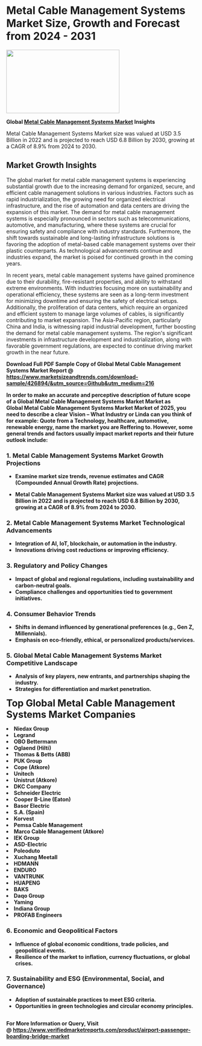 <H1>Metal Cable Management Systems Market Size, Growth and Forecast from 2024 - 2031</H1><img class="aligncenter size-medium wp-image-584254" src="https://thirdeyenews.in/wp-content/uploads/2024/09/Global-Market-Research-300x168.jpeg" alt="" width="300" height="168" /><p><strong>Global&nbsp;<a href="https://www.marketsizeandtrends.com/download-sample/426894/&amp;utm_source=Github&utm_medium=216">Metal Cable Management Systems Market</a> Insights</strong></p><p>Metal Cable Management Systems Market size was valued at USD 3.5 Billion in 2022 and is projected to reach USD 6.8 Billion by 2030, growing at a CAGR of 8.9% from 2024 to 2030.</p><p><h2>Market Growth Insights</h2> <p>The global market for metal cable management systems is experiencing substantial growth due to the increasing demand for organized, secure, and efficient cable management solutions in various industries. Factors such as rapid industrialization, the growing need for organized electrical infrastructure, and the rise of automation and data centers are driving the expansion of this market. The demand for metal cable management systems is especially pronounced in sectors such as telecommunications, automotive, and manufacturing, where these systems are crucial for ensuring safety and compliance with industry standards. Furthermore, the shift towards sustainable and long-lasting infrastructure solutions is favoring the adoption of metal-based cable management systems over their plastic counterparts. As technological advancements continue and industries expand, the market is poised for continued growth in the coming years.</p> <p><strong></strong></p> <p>In recent years, metal cable management systems have gained prominence due to their durability, fire-resistant properties, and ability to withstand extreme environments. With industries focusing more on sustainability and operational efficiency, these systems are seen as a long-term investment for minimizing downtime and ensuring the safety of electrical setups. Additionally, the proliferation of data centers, which require an organized and efficient system to manage large volumes of cables, is significantly contributing to market expansion. The Asia-Pacific region, particularly China and India, is witnessing rapid industrial development, further boosting the demand for metal cable management systems. The region's significant investments in infrastructure development and industrialization, along with favorable government regulations, are expected to continue driving market growth in the near future.</p> <p><strong></p><p><span class=""><strong>Download Full PDF Sample Copy of Global Metal Cable Management Systems Market Report</strong> @ <a href="https://www.marketsizeandtrends.com/download-sample/426894/&amp;utm_source=Github&utm_medium=216" target="_blank">https://www.marketsizeandtrends.com/download-sample/426894/&amp;utm_source=Github&utm_medium=216</a></span></p><p>In order to make an accurate and perceptive description of future scope of a Global&nbsp;Metal Cable Management Systems Market Market as Global&nbsp;Metal Cable Management Systems Market Market of 2025, you need to describe a clear Vision &ndash; What Industry or Linda can you think of for example: Quote from a Technology, healthcare, automotive, renewable energy, name the market you are Reffering to. However, some general trends and factors usually impact market reports and their future outlook include:</p><h3>1.&nbsp;<strong>Metal Cable Management Systems Market Growth Projections</strong></h3><ul><li>Examine market size trends, revenue estimates and CAGR (Compounded Annual Growth Rate) projections.</li><li><p>Metal Cable Management Systems Market size was valued at USD 3.5 Billion in 2022 and is projected to reach USD 6.8 Billion by 2030, growing at a CAGR of 8.9% from 2024 to 2030.</p></li></ul><h3>2.&nbsp;<strong>Metal Cable Management Systems Market Technological Advancements</strong></h3><ul><li>Integration of AI, IoT, blockchain, or automation in the industry.</li><li>Innovations driving cost reductions or improving efficiency.</li></ul><h3>3.&nbsp;<strong>Regulatory and Policy Changes</strong></h3><ul><li>Impact of global and regional regulations, including sustainability and carbon-neutral goals.</li><li>Compliance challenges and opportunities tied to government initiatives.</li></ul><h3>4.&nbsp;<strong>Consumer Behavior Trends</strong></h3><ul><li>Shifts in demand influenced by generational preferences (e.g., Gen Z, Millennials).</li><li>Emphasis on eco-friendly, ethical, or personalized products/services.</li></ul><h3>5.&nbsp;<strong>Global Metal Cable Management Systems Market Competitive Landscape</strong></h3><ul><li>Analysis of key players, new entrants, and partnerships shaping the industry.</li><li>Strategies for differentiation and market penetration.</li></ul><p data-pm-slice="1 1 []"><span style="color: inherit; font-family: inherit; font-size: 25px;">Top Global Metal Cable Management Systems Market Companies</span></p><div class="" data-test-id=""><p><li>Niedax Group</li><li> Legrand</li><li> OBO Bettermann</li><li> Oglaend (Hilti)</li><li> Thomas & Betts (ABB)</li><li> PUK Group</li><li> Cope (Atkore)</li><li> Unitech</li><li> Unistrut (Atkore)</li><li> DKC Company</li><li> Schneider Electric</li><li> Cooper B-Line (Eaton)</li><li> Basor Electric</li><li> S.A. (Spain)</li><li> Korvest</li><li> Pemsa Cable Management</li><li> Marco Cable Management (Atkore)</li><li> IEK Group</li><li> ASD-Electric</li><li> Poleoduto</li><li> Xuchang Meetall</li><li> HDMANN</li><li> ENDURO</li><li> VANTRUNK</li><li> HUAPENG</li><li> BAKS</li><li> Daqo Group</li><li> Yaming</li><li> Indiana Group</li><li> PROFAB Engineers</li></p></div><h3>6.&nbsp;<strong>Economic and Geopolitical Factors</strong></h3><ul><li>Influence of global economic conditions, trade policies, and geopolitical events.</li><li>Resilience of the market to inflation, currency fluctuations, or global crises.</li></ul><h3>7.&nbsp;<strong>Sustainability and ESG (Environmental, Social, and Governance)</strong></h3><ul><li>Adoption of sustainable practices to meet ESG criteria.</li><li>Opportunities in green technologies and circular economy principles.</li></ul><h2><strong style="font-size: 14px;">For More Information or Query, Visit @&nbsp;</strong><a style="background-color: #ffffff; font-size: 14px;" href="https://www.marketsizeandtrends.com/report/metal-cable-management-systems-market/" target="_blank">https://www.verifiedmarketreports.com/product/airport-passenger-boarding-bridge-market</a></h2>
